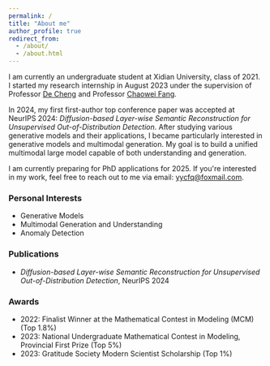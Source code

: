 ```yaml
---
permalink: /
title: "About me"
author_profile: true
redirect_from: 
  - /about/
  - /about.html
---
```


I am currently an undergraduate student at Xidian University, class of 2021. I started my research internship in August 2023 under the supervision of Professor [De Cheng](https://web.xidian.edu.cn/dcheng/index.html) and Professor [Chaowei Fang](https://faculty.xidian.edu.cn/FANGCHAOWEI/zh_CN/index.htm). 

In 2024, my first first-author top conference paper was accepted at NeurIPS 2024: *Diffusion-based Layer-wise Semantic Reconstruction for Unsupervised Out-of-Distribution Detection*. After studying various generative models and their applications, I became particularly interested in generative models and multimodal generation. My goal is to build a unified multimodal large model capable of both understanding and generation. 

I am currently preparing for PhD applications for 2025. If you're interested in my work, feel free to reach out to me via email: yycfq@foxmail.com.

### Personal Interests
- Generative Models
- Multimodal Generation and Understanding
- Anomaly Detection

### Publications
- *Diffusion-based Layer-wise Semantic Reconstruction for Unsupervised Out-of-Distribution Detection*, NeurIPS 2024

### Awards
- 2022: Finalist Winner at the Mathematical Contest in Modeling (MCM) (Top 1.8%)
- 2023: National Undergraduate Mathematical Contest in Modeling, Provincial First Prize (Top 5%)
- 2023: Gratitude Society Modern Scientist Scholarship (Top 1%)
